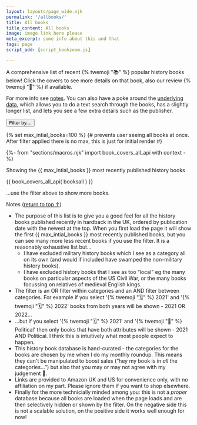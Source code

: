 ```yaml
---
layout: layouts/page_wide.njk
permalink: '/allbooks/'
title: All books
title_content: All books
image: image link here please
meta_excerpt: some info about this and that
tags: page
script_add: [script_bookzoom.js]

---
```


<div class="container">

A comprehensive list of recent {% twemoji "📚" %} popular history books below! Click the covers to see more details on that book, also our review {% twemoji "📝" %} if available.

For more info see <a href="#notes">notes</a>. You can also have a poke around the <a href="https://history-books-blush.vercel.app/data/books">underlying data</a>, which allows you to do a text search through the books, has a slightly longer list, and lets you see a few extra details such as the publisher.
  
</div>
<div class="bg-alternative">
<div class="container pad-top-20">
<div id="myFilterGroup" class="container border-rounded bg-normal pad-top-10 margin-top-20"><button type="button" title="show or hide menu" class="open_modal_bookfilter btn btn-color-accent ft-size-small" onclick="toggle_showdetails(id, 'filtercat1')">Filter by....</button>
</div>
</div>
</div>


<dialog class="modal_bookfilter">
<div class="container pad-top-20"> {# this will be start of modal #}
<button class="modal_bookfilter_close">&#10005;</button>

<p class="color-white">Filter by...</p>

<div class="bg-alternative border-rounded"> {# wrapper for accordian #}
{%- set catlooplast = "" -%}
{%- for item in book_categories -%}
{%- set catloop=loop.index0 -%}
{%- set catlooplast=loop.length -%}  
<div  class="container pad-none {% if not loop.last %}border-simple-bottom{% endif %}">
<div tabindex="0" id="expand{{ loop.index }}" class="expander arrow-right" onclick="toggle_showdetails(id, 'cat{{ loop.index }}')">
<p><span class="arrow"></span>{{ item.category }}</p>
</div>

<div id="cat{{ loop.index }}" class="collapse-div">
<div class="container pad-inline-10 bg-normal {% if loop.last %}border-rounded-bottom{% endif %}">
{% set filternames = item.tag_name -%}
{%- set filterunicodes = item.emoji_unicode -%}
{%- for thing in item.tag_emoji -%}
{%- set filterimage = "https://res.cloudinary.com/ds2o5ecdw/image/upload/f_auto/v1673646580/twemoji/" + filterunicodes[loop.index0] + ".png" -%}
<button type="button" id="{{thing}}" class="catbtn{{catloop}} btn btn-color-light ft-size-small margin-top-20 filter-btn">{% if item.icon_type=="emoji" %}{{ thing }} {% elif item.icon_type=="image" %}<img class="img-emoji" loading="lazy" src="{{ filterimage }}" alt="{{ thing }}"> {% endif %}{{ filternames[loop.index0] }}</button>
{% endfor %}
</div>
</div>
</div>
{% endfor %}
<div id="catcounter" data-counter="{{catlooplast}}"></div> {# this is to pass to javascript so it knows how many iterations for loop #}
</div> {# end wrapper for accordian #}

</div> {# this will be end of modal #}
</dialog>

{% set max_intial_books=100 %} {# prevents user seeing all books at once. After filter applied there is no max, this is just for initial render #}

{%- from "sections/macros.njk" import book_covers_all_api with context -%}

<div class="bg-alternative pad-top-20">
<div class="container max-width-1300">
<p id="bookCount" class="ft-size-small">Showing the {{ max_intial_books }} most recently published history books</p>
{{ book_covers_all_api( booksall ) }}

...use the filter above to show more books.

</div>  
</div>

<div class="container">

<p id="notes">Notes (<a href="#my-body">return to top ↑</a>)</p>

- The purpose of this list is to give you a good feel for all the history books published recently in hardback in the UK, ordered by publication date with the newest at the top. When you first load the page it will show the first {{ max_intial_books }} most recently published books, but you can see many more less recent books if you use the filter. It is a reasonably exhaustive list but…
  - I have excluded military history books which I see as a category all on its own (and would if included have swamped the non-military history books).
  - I have excluded history books that I see as too “local” eg the many books on particular aspects of the US Civil War, or the many books focussing on relatives of medieval English kings.
- The filter is an OR filter within categories and an AND filter between categories. For example if you select '{% twemoji "🗓️" %}  2021' and '{% twemoji "🗓️" %} 2022' books from both years will be shown - 2021 OR 2022...
- ...but if you select '{% twemoji "🗓️" %} 2021' and '{% twemoji "👑" %} Political' then only books that have both attributes will be shown - 2021 AND Political. I think this is intuitively what most people expect to happen.
- This history book database is hand-curated - the categories for the books are chosen by me when I do my monthly roundup. This means they can't be manipulated to boost sales (“hey my book is in *all* the categories...”) but also that you may or may not agree with my judgement 🙂.
- Links are provided to Amazon UK and US for convenience only, with no affiliation on my part. Please ignore them if you want to shop elsewhere.
- Finally for the more technicially minded among you: this is not a _proper_ database because all books are loaded when the page loads and are then selectively hidden or shown by the filter. On the negative side this is not a scalable solution, on the positive side it works well enough for now!</div>